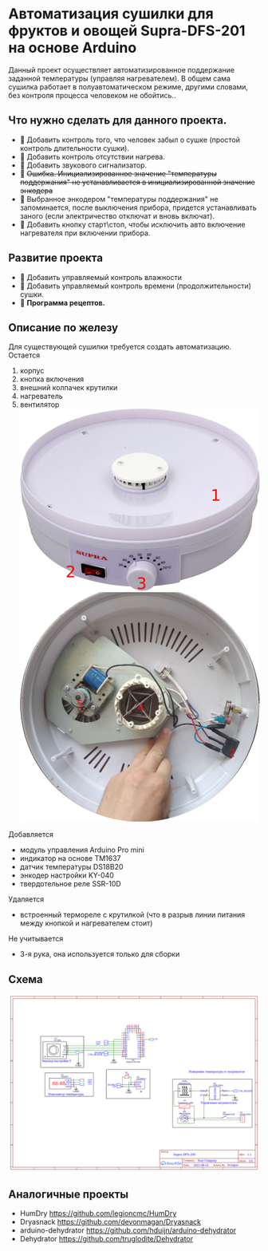 Автоматизация сушилки для фруктов и овощей Supra-DFS-201 на основе Arduino
==========================================================================

Данный проект осуществляет автоматизированное поддержание заданной температуры (управляя нагревателем). В общем сама сушилка работает в полуавтоматическом режиме, другими словами, без контроля процесса человеком не обойтись..



Что нужно сделать для данного проекта.
--------------------------------------
- :black_square_button: Добавить контроль того, что человек забыл о сушке (простой контроль длительности сушки).
- :black_square_button: Добавить контроль отсутствии нагрева.
- :black_square_button: Добавить звукового сигнализатор.
- :black_square_button: ~~Ошибка. Инициализированное значение "температуры поддержания" не устанавливается в инициализированной значение энкодера~~
- :black_square_button: Выбранное энкодером "температуры поддержания" не запоминается, после выключения прибора, придется устанавливать заного (если электричество отключат и вновь включат).
- :black_square_button: Добавить кнопку старт\стоп, чтобы исключить авто включение нагревателя при включении прибора.

Развитие проекта
----------------
- :black_square_button: Добавить управляемый контроль влажности
- :black_square_button: Добавить управляемый контроль времени (продолжительности) сушки.
- :black_square_button: **Программа рецептов.**




Описание по железу
------------------

Для существующей сушилки требуется создать автоматизацию. 
Остается 
 1. корпус
 1. кнопка включения
 1. внешний колпачек крутилки
 1. нагреватель
 1. вентилятор
 ![Вид1](https://raw.githubusercontent.com/Octagon80/fruitsDehydration/main/hardware-overview-1.png)
 ![Вид2](https://raw.githubusercontent.com/Octagon80/fruitsDehydration/main/hardware-overview-2.png)
 
 Добавляется
  - модуль управления Arduino Pro mini
  - индикатор на основе TM1637
  - датчик температуры DS18B20
  - энкодер настройки KY-040
  - твердотельное реле SSR-10D
  
  Удаляется
  - встроенный термореле с крутилкой (что в разрыв линии питания между кнопкой и нагревателем стоит)

  Не учитывается
  - 3-я рука, она используется только для сборки

  Схема
  -----
  
![Схема](https://raw.githubusercontent.com/Octagon80/fruitsDehydration/main/Schematic1.png  "Схема")


Аналогичные проекты
-------------------
- HumDry https://github.com/legioncmc/HumDry
- Dryasnack https://github.com/devonmagan/Dryasnack
- arduino-dehydrator https://github.com/hduijn/arduino-dehydrator
- Dehydrator https://github.com/truglodite/Dehydrator

